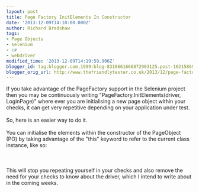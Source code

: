 ```yaml
---
layout: post
title: Page Factory InitElements In Constructor
date: '2013-12-09T14:18:00.000Z'
author: Richard Bradshaw
tags:
- Page Objects
- selenium
- c#
- webdriver
modified_time: '2013-12-09T14:19:59.906Z'
blogger_id: tag:blogger.com,1999:blog-8318661666872903125.post-1021586930987519807
blogger_orig_url: http://www.thefriendlytester.co.uk/2013/12/page-factory-initelements-in-constructor.html
---
```


If you take advantage of the PageFactory support in the Selenium project then you may be continuously writing "PageFactory.InitElements(driver, LoginPage)" where ever you are initialising a new page object within your checks, it can get very repetitive depending on your application under test.<br /><br />So, here is an easier way to do it.<br /><br />You can initialise the elements within the constructor of the PageObject (PO) by taking advantage of the "this" keyword to refer to the current class instance, like so:<br /><br /><script src="https://gist.github.com/FriendlyTester/5392e18770df8d8a62d3.js"></script><br /><br />This will stop you repeating yourself in your checks and also remove the need for your checks to know about the driver, which I intend to write about in the coming weeks.